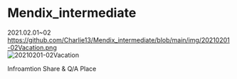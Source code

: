 # Mendix_intermediate
2021.02.01~02<br>
https://github.com/Charlie13/Mendix_intermediate/blob/main/img/20210201-02Vacation.png <br>
![20210201-02Vacation](https://user-images.githubusercontent.com/10112834/106548228-fad5bd00-6551-11eb-89c7-6a3967ba606b.png)

Infroamtion Share & Q/A Place<br>
